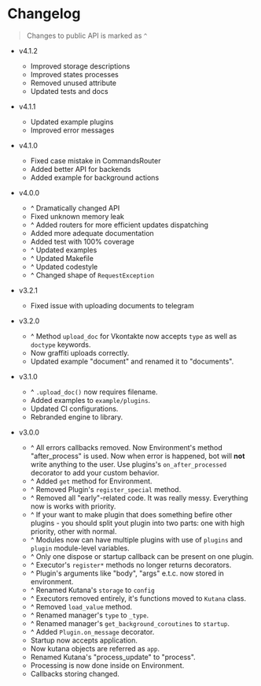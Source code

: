 # Changelog

> Changes to public API is marked as `^`

- v4.1.2
  - Improved storage descriptions
  - Improved states processes
  - Removed unused attribute
  - Updated tests and docs

- v4.1.1
  - Updated example plugins
  - Improved error messages

- v4.1.0
  - Fixed case mistake in CommandsRouter
  - Added better API for backends
  - Added example for background actions

- v4.0.0
  - ^ Dramatically changed API
  - Fixed unknown memory leak
  - ^ Added routers for more efficient updates dispatching
  - Added more adequate documentation
  - Added test with 100% coverage
  - ^ Updated examples
  - ^ Updated Makefile
  - ^ Updated codestyle
  - ^ Changed shape of `RequestException`

- v3.2.1
  - Fixed issue with uploading documents to telegram

- v3.2.0
  - ^ Method `upload_doc` for Vkontakte now accepts `type` as
    well as `doctype` keywords.
  - Now graffiti uploads correctly.
  - Updated example "document" and renamed it to "documents".

- v3.1.0
  - ^ `.upload_doc()` now requires filename.
  - Added examples to `example/plugins`.
  - Updated CI configurations.
  - Rebranded engine to library.

- v3.0.0
  - ^ All errors callbacks removed. Now Environment's method "after_process"
    is used. Now when error is happened, bot will **not** write anything to
    the user. Use plugins's `on_after_processed` decorator to add your custom
    behavior.
  - ^ Added `get` method for Environment.
  - ^ Removed Plugin's `register_special` method.
  - ^ Removed all "early"-related code. It was really messy. Everything now
    is works with priority.
  - ^ If your want to make plugin that does something befire other plugins -
    you should split yout plugin into two parts: one with high priority,
    other with normal.
  - ^ Modules now can have multiple plugins with use of `plugins` and `plugin`
    module-level variables.
  - ^ Only one dispose or startup callback can be present on one plugin.
  - ^ Executor's `register*` methods no longer returns decorators.
  - ^ Plugin's arguments like "body", "args" e.t.c. now stored in environment.
  - ^ Renamed Kutana's `storage` to `config`
  - ^ Executors removed entirely, it's functions moved to `Kutana` class.
  - ^ Removed `load_value` method.
  - ^ Renamed manager's `type` to `_type`.
  - ^ Renamed manager's `get_background_coroutines` to `startup`.
  - ^ Added `Plugin.on_message` decorator.
  - Startup now accepts application.
  - Now kutana objects are referred as `app`.
  - Renamed Kutana's "process_update" to "process".
  - Processing is now done inside on Environment.
  - Callbacks storing changed.
